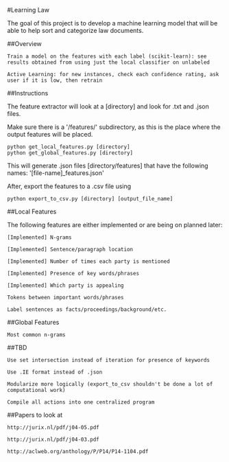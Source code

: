 #Learning Law

The goal of this project is to develop a machine learning model that will be able to help sort and categorize law documents.

##Overview

	Train a model on the features with each label (scikit-learn): see results obtained from using just the local classifier on unlabeled 

	Active Learning: for new instances, check each confidence rating, ask user if it is low, then retrain

##Instructions

The feature extractor will look at a [directory] and look for .txt and .json files.

Make sure there is a '/features/' subdirectory, as this is the place where the output features will be placed.

```
python get_local_features.py [directory]
python get_global_features.py [directory]
```

This will generate .json files [directory/features] that have the following names: '[file-name]_features.json'

After, export the features to a .csv file using

```
python export_to_csv.py [directory] [output_file_name]
```

##Local Features

The following features are either implemented or are being on planned later:

	[Implemented] N-grams 

	[Implemented] Sentence/paragraph location

	[Implemented] Number of times each party is mentioned

	[Implemented] Presence of key words/phrases

	[Implemented] Which party is appealing

	Tokens between important words/phrases

	Label sentences as facts/proceedings/background/etc.


##Global Features

	Most common n-grams

##TBD

	Use set intersection instead of iteration for presence of keywords

	Use .IE format instead of .json

	Modularize more logically (export_to_csv shouldn't be done a lot of computational work)

	Compile all actions into one centralized program

##Papers to look at
	
	http://jurix.nl/pdf/j04-05.pdf

	http://jurix.nl/pdf/j04-03.pdf

	http://aclweb.org/anthology/P/P14/P14-1104.pdf
